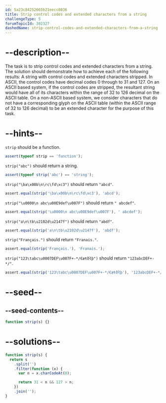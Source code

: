 ```yaml
---
id: 5a23c84252665b21eecc8036
title: Strip control codes and extended characters from a string
challengeType: 5
forumTopicId: 302327
dashedName: strip-control-codes-and-extended-characters-from-a-string
---
```


# --description--

The task is to strip control codes and extended characters from a string. The solution should demonstrate how to achieve each of the following results: A string with control codes and extended characters stripped. In ASCII, the control codes have decimal codes 0 through to 31 and 127. On an ASCII based system, if the control codes are stripped, the resultant string would have all of its characters within the range of 32 to 126 decimal on the ASCII table. On a non-ASCII based system, we consider characters that do not have a corresponding glyph on the ASCII table (within the ASCII range of 32 to 126 decimal) to be an extended character for the purpose of this task.

# --hints--

`strip` should be a function.

```js
assert(typeof strip == 'function');
```

`strip("abc")` should return a string.

```js
assert(typeof strip('abc') == 'string');
```

`strip("\ba\x00b\n\rc\fd\xc3")` should return `"abcd"`.

```js
assert.equal(strip('\ba\x00b\n\rc\fd\xc3'), 'abcd');
```

`strip("\u0000\n abc\u00E9def\u007F")` should return `" abcdef"`.

```js
assert.equal(strip('\u0000\n abc\u00E9def\u007F'), ' abcdef');
```

`strip("a\n\tb\u2102d\u2147f")` should return `"abdf"`.

```js
assert.equal(strip('a\n\tb\u2102d\u2147f'), 'abdf');
```

`strip("Français.")` should return `"Franais."`.

```js
assert.equal(strip('Français.'), 'Franais.');
```

`strip("123\tabc\u0007DEF\u007F+-*/€æŧðłþ")` should return `"123abcDEF+-*/"`.

```js
assert.equal(strip('123\tabc\u0007DEF\u007F+-*/€æŧðłþ'), '123abcDEF+-*/');
```

# --seed--

## --seed-contents--

```js
function strip(s) {}
```

# --solutions--

```js
function strip(s) {
  return s
    .split('')
    .filter(function (x) {
      var n = x.charCodeAt(0);

      return 31 < n && 127 > n;
    })
    .join('');
}
```
